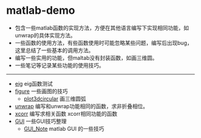 # matlab-demo
* 包含一些matlab函数的实现方法，方便在其他语言编写下实现相同功能，如unwrap的具体实现方法。
* 一些函数的使用方法，有些函数使用时可能忽略某些问题，编写后出现bug，这里总结了一些基本的调用方法。
* 编写一些实用的功能，但maltab没有封装函数，如画三维圆。
* 一些笔记等记录某些功能的使用技巧。

---


* [eig](https://github.com/LHesperus/matlab-demo/tree/master/eig) eig函数测试
* [figure](https://github.com/LHesperus/matlab-demo/tree/master/figure) 一些画图的技巧
  + [plot3dcircular](https://github.com/LHesperus/matlab-demo/tree/master/figure/plot3dcircular)  画三维圆弧
* [unwrap](https://github.com/LHesperus/matlab-demo/tree/master/unwrap)  编写和unwrap功能相同的函数，求非折叠相位。
* [xcorr](https://github.com/LHesperus/matlab-demo/tree/master/xcorr) 编写求相关函数 xcorr相同功能的函数
* [GUI](https://github.com/LHesperus/matlab-demo/tree/master/GUI)
 一些GUI技巧整理
    * [GUI_Note](https://github.com/LHesperus/matlab-demo/tree/master/GUI/GUI_Note.md) matlab GUI 的一些技巧
